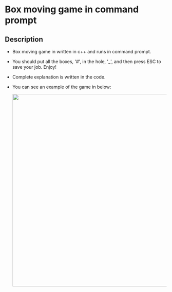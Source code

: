 # Box moving game in command prompt

## Description
* Box moving game in written in c++ and runs in command prompt.

* You should put all the boxes, '#', in the hole, '_', and then press ESC to save your job. Enjoy!

* Complete explanation is written in the code.

* You can see an example of the game in below:

  <img src="https://github.com/salidotir/Simple-Games-in-c-/blob/main/Box_Moving_Game/photo.png" height="600">
